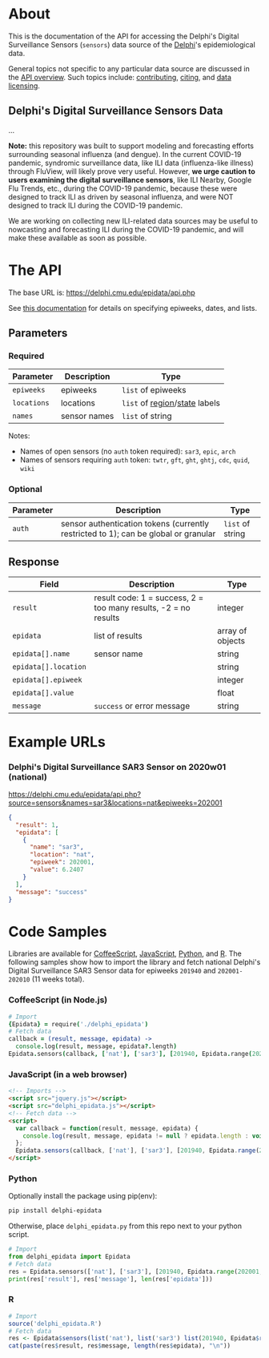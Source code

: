 # About

This is the documentation of the API for accessing the Delphi's Digital Surveillance Sensors (`sensors`) data source of
the [Delphi](https://delphi.cmu.edu/)'s epidemiological data.

General topics not specific to any particular data source are discussed in the
[API overview](README.md). Such topics include:
[contributing](README.md#contributing), [citing](README.md#citing), and
[data licensing](README.md#data-licensing).

## Delphi's Digital Surveillance Sensors Data

... <!-- TODO -->

**Note:** this repository was built to support modeling and forecasting efforts
surrounding seasonal influenza (and dengue).  In the current COVID-19 pandemic,
syndromic surveillance data, like ILI data (influenza-like illness) through
FluView, will likely prove very useful.  However, **we urge caution to users
examining the digital surveillance sensors**, like ILI Nearby, Google Flu
Trends, etc., during the COVID-19 pandemic, because these were designed to track
ILI as driven by seasonal influenza, and were NOT designed to track ILI during
the COVID-19 pandemic.

We are working on collecting new ILI-related data sources may be useful to
nowcasting and forecasting ILI during the COVID-19 pandemic, and will make these
available as soon as possible.

# The API

The base URL is: https://delphi.cmu.edu/epidata/api.php

See [this documentation](README.md) for details on specifying epiweeks, dates, and lists.

## Parameters

### Required

| Parameter | Description | Type |
| --- | --- | --- |
| `epiweeks` | epiweeks | `list` of epiweeks |
| `locations` | locations | `list` of [region](../../labels/regions.txt)/[state](../../labels/states.txt) labels <!-- TODO: check --> |
| `names` | sensor names | `list` of string |

Notes:
* Names of open sensors (no `auth` token required): `sar3`, `epic`, `arch`
* Names of sensors requiring `auth` token: `twtr`, `gft`, `ght`, `ghtj`, `cdc`, `quid`, `wiki`

### Optional

| Parameter | Description | Type |
| --- | --- | --- |
| `auth` | sensor authentication tokens (currently restricted to 1); can be global or granular | `list` of string |

## Response

<!-- TODO: fix -->

| Field | Description | Type |
| --- | --- | --- |
| `result` | result code: 1 = success, 2 = too many results, -2 = no results | integer |
| `epidata` | list of results | array of objects |
| `epidata[].name` | sensor name | string |
| `epidata[].location` | | string |
| `epidata[].epiweek` | | integer |
| `epidata[].value` | | float |
| `message` | `success` or error message | string |

# Example URLs

### Delphi's Digital Surveillance SAR3 Sensor on 2020w01 (national)
https://delphi.cmu.edu/epidata/api.php?source=sensors&names=sar3&locations=nat&epiweeks=202001

```json
{
  "result": 1,
  "epidata": [
    {
      "name": "sar3",
      "location": "nat",
      "epiweek": 202001,
      "value": 6.2407
    }
  ],
  "message": "success"
}
```


# Code Samples

Libraries are available for [CoffeeScript](../../src/client/delphi_epidata.coffee), [JavaScript](../../src/client/delphi_epidata.js), [Python](../../src/client/delphi_epidata.py), and [R](../../src/client/delphi_epidata.R).
The following samples show how to import the library and fetch national Delphi's Digital Surveillance SAR3 Sensor data for epiweeks `201940` and `202001-202010` (11 weeks total).

### CoffeeScript (in Node.js)

````coffeescript
# Import
{Epidata} = require('./delphi_epidata')
# Fetch data
callback = (result, message, epidata) ->
  console.log(result, message, epidata?.length)
Epidata.sensors(callback, ['nat'], ['sar3'], [201940, Epidata.range(202001, 202010)])
````

### JavaScript (in a web browser)

````html
<!-- Imports -->
<script src="jquery.js"></script>
<script src="delphi_epidata.js"></script>
<!-- Fetch data -->
<script>
  var callback = function(result, message, epidata) {
    console.log(result, message, epidata != null ? epidata.length : void 0);
  };
  Epidata.sensors(callback, ['nat'], ['sar3'], [201940, Epidata.range(202001, 202010)]);
</script>
````

### Python

Optionally install the package using pip(env):
````bash
pip install delphi-epidata
````

Otherwise, place `delphi_epidata.py` from this repo next to your python script.

````python
# Import
from delphi_epidata import Epidata
# Fetch data
res = Epidata.sensors(['nat'], ['sar3'], [201940, Epidata.range(202001, 202010)])
print(res['result'], res['message'], len(res['epidata']))
````

### R

````R
# Import
source('delphi_epidata.R')
# Fetch data
res <- Epidata$sensors(list('nat'), list('sar3') list(201940, Epidata$range(202001, 202010)))
cat(paste(res$result, res$message, length(res$epidata), "\n"))
````
